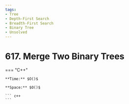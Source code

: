 ```yaml
---
tags:
- Tree
- Depth-First Search
- Breadth-First Search
- Binary Tree
- Unsolved
---
```



# 617. Merge Two Binary Trees

=== "C++"

    **Time:** $O()$

    **Space:** $O()$

    ``` c++
    ```